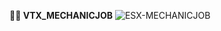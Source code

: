 **👨‍🔧 VTX_MECHANICJOB**
![ESX-MECHANICJOB](https://user-images.githubusercontent.com/76119650/146687919-29be7818-5054-4884-a852-2a16e9079a04.png)
